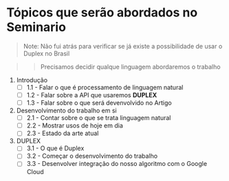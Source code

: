 # Tópicos que serão abordados no Seminario


>Note: Não fui atrás para verificar se já existe a possibilidade de usar o Duplex no Brasil

>>Precisamos decidir qualque linguagem abordaremos o trabalho

1. Introdução
    - [ ] 1.1 - Falar o que é processamento de linguagem natural
    - [ ] 1.2 - Falar sobre a API que usaremos __DUPLEX__ 
    - [ ] 1.3 - Falar sobre o que será devenvolvido no Artigo
2. Desenvolvimento do trabalho em si
    - [ ] 2.1 - Contar sobre o que se trata linguagem natural
    - [ ] 2.2 - Mostrar usos de hoje em dia
    - [ ] 2.3 - Estado da arte atual
3. DUPLEX
    - [ ] 3.1 - O que é Duplex
    - [ ] 3.2 - Começar o desenvolvimento do trabalho
    - [ ] 3.3 - Desenvolver integração do nosso algoritmo com o Google Cloud